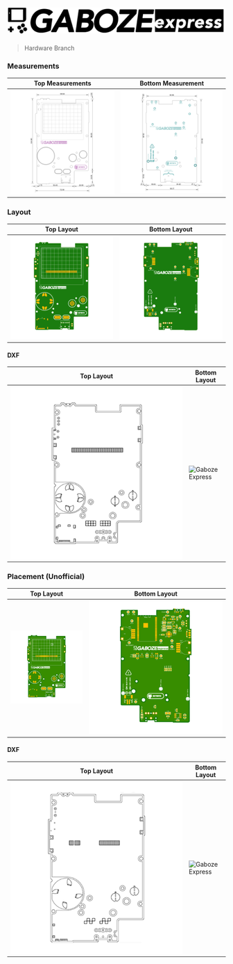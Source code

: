 # ![Gaboze Express](Assets/GabozeExpress.png)
> Hardware Branch



### Measurements

| Top Measurements | Bottom Measurement |
| ------------------ | ---------------- |
| ![Gaboze Express](Assets/MeasurementsTop.png) | ![Gaboze Express](Assets/MeasurementsBottom.png) |

### Layout

| Top Layout | Bottom Layout |
| ------------------ | ---------------- |
| ![Gaboze Express](Assets/LayoutTop.png) | ![Gaboze Express](Assets/LayoutBottom.png) |

#### DXF

| Top Layout | Bottom Layout |
| ------------------ | ---------------- |
| ![Gaboze Express](Assets/DxfLayoutTop.png) | ![Gaboze Express](Assets/DxfLayoutfBottom.png) |

### Placement (Unofficial)

| Top Layout | Bottom Layout |
| ------------------ | ---------------- |
| ![Gaboze Express](Assets/PlacementTop.png) | ![Gaboze Express](Assets/PlacementBottom.png) |

#### DXF

| Top Layout | Bottom Layout |
| ------------------ | ---------------- |
| ![Gaboze Express](Assets/DxfPlacementTop.png) | ![Gaboze Express](Assets/DxfPlacementfBottom.png) |



